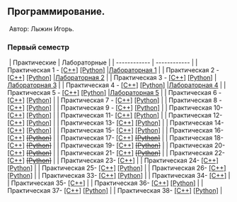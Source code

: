## Программирование.
​
Автор: Лыжин Игорь.
​
### Первый семестр
​
| Практические | Лабораторные |
| ------------ | ------------ |
| Практическая 1 - [[C++]](./Practice/01/C++/) [[Python]](./Practice/01/Python/) |[Лабораторная 1](./Lab/lab1/) |
| Практическая 2 - [[C++]](./Practice/02/C++/) [[Python]](./Practice/02/Python/) |[Лабораторная 2](./Lab/lab2/) |
| Практическая 3 - [[C++]](./Practice/03/C++/) [[Python]](./Practice/03/Python/) |[Лабораторная 3](./Lab/lab3/) |
| Практическая 4 - [[C++]](./Practice/04/C++/) [[Python]](./Practice/04/Python/) |[Лабораторная 4](./Lab/lab4/) |
| Практическая 5 - [[C++]](./Practice/05/C++/) [[Python]](./Practice/05/Python/) |[Лабораторная 5](./Lab/lab5/) |
| Практическая 6 - [[C++]](./Practice/06/C++/) [[Python]](./Practice/06/Python/) |
| Практическая 7 - [[C++]](./Practice/07/C++/) [[Python]](./Practice/07/Python/) |
| Практическая 8 - [[C++]](./Practice/08/C++/) [[Python]](./Practice/08/Python/) |
| Практическая 9 - [[C++]](./Practice/09/C++/) [[Python]](./Practice/09/Python/) |
| Практическая 10- [[C++]](./Practice/10/C++/) [[Python]](./Practice/10/Python/) |
| Практическая 11- [[C++]](./Practice/11/C++/) [[Python]](./Practice/11/Python/) |
| Практическая 12- [[C++]](./Practice/12/C++/) [[Python]](./Practice/12/Python/) |
| Практическая 13- [[C++]](./Practice/13/C++/) [[Python]](./Practice/13/Python/) |
| Практическая 14- [[C++]](./Practice/14/C++/) [[Python]](./Practice/14/Python/) |
| Практическая 15- [[C++]](./Practice/15/C++/) [[Python]](./Practice/15/Python/) |
| Практическая 16- [[C++]](./Practice/16/C++/) [<s>[Python]</s>](./Practice/16/Python/) | 
| Практическая 17- [[C++]](./Practice/17/C++/) [<s>[Python]</s>](./Practice/17/Python/) |
| Практическая 18- [[C++]](./Practice/18/C++/) [<s>[Python]</s>](./Practice/18/Python/) |
| Практическая 19- [[C++]](./Practice/19/C++/) [<s>[Python]</s>](./Practice/19/Python/) |
| Практическая 20- [[C++]](./Practice/20/C++/) [<s>[Python]</s>](./Practice/20/Python/) |
| Практическая 21- [[C++]](./Practice/21/C++/) [<s>[Python]</s>](./Practice/21/Python/) |
| Практическая 22- [[C++]](./Practice/22/C++/) [<s>[Python]</s>](./Practice/22/Python/) |
| Практическая 23- [[C++]](./Practice/23/C++/) |
| Практическая 24- [[C++]](./Practice/24/C++/) [[Python]](./Practice/24/Python/) |
| Практическая 25- [[C++]](./Practice/25/C++/) [[Python]](./Practice/25/Python/) |
| Практическая 26- [[C++]](./Practice/26/C++/) [[Python]](./Practice/26/Python/) |
| Практическая 33- [[C++]](./Practice/33/C++/) [[Python]](./Practice/33/Python/) |
| Практическая 34- [[C++]](./Practice/34/C++/) |
| Практическая 35- [[C++]](./Practice/35/C++/) |
| Практическая 36- [[C++]](./Practice/36/C++/) [[Python]](./Practice/36/Python/) |
| Практическая 37- [[C++]](./Practice/37/C++/) [[Python]](./Practice/37/Python/) |
| Практическая 38- [[C++]](./Practice/38/C++/) [[Python]](./Practice/38/Python/) |
